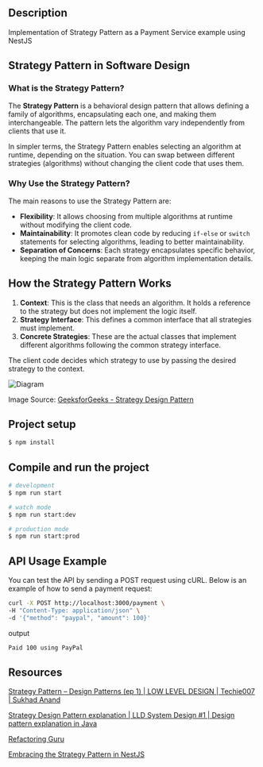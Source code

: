 ## Description

Implementation of Strategy Pattern as a Payment Service example using NestJS

## Strategy Pattern in Software Design

### What is the Strategy Pattern?

The **Strategy Pattern** is a behavioral design pattern that allows defining a family of algorithms, encapsulating each one, and making them interchangeable. The pattern lets the algorithm vary independently from clients that use it.

In simpler terms, the Strategy Pattern enables selecting an algorithm at runtime, depending on the situation. You can swap between different strategies (algorithms) without changing the client code that uses them.

### Why Use the Strategy Pattern?

The main reasons to use the Strategy Pattern are:

- **Flexibility**: It allows choosing from multiple algorithms at runtime without modifying the client code.
- **Maintainability**: It promotes clean code by reducing `if-else` or `switch` statements for selecting algorithms, leading to better maintainability.
- **Separation of Concerns**: Each strategy encapsulates specific behavior, keeping the main logic separate from algorithm implementation details.

## How the Strategy Pattern Works

1. **Context**: This is the class that needs an algorithm. It holds a reference to the strategy but does not implement the logic itself.
2. **Strategy Interface**: This defines a common interface that all strategies must implement.
3. **Concrete Strategies**: These are the actual classes that implement different algorithms following the common strategy interface.

The client code decides which strategy to use by passing the desired strategy to the context.

![Diagram](https://media.geeksforgeeks.org/wp-content/uploads/20240209100626/Components-of-Strategy-Design-Pattern-.webp)

Image Source: [GeeksforGeeks - Strategy Design Pattern](https://www.geeksforgeeks.org/strategy-pattern-set-1/)

## Project setup

```bash
$ npm install
```

## Compile and run the project

```bash
# development
$ npm run start

# watch mode
$ npm run start:dev

# production mode
$ npm run start:prod
```

## API Usage Example

You can test the API by sending a POST request using cURL. Below is an example of how to send a payment request:

```bash
curl -X POST http://localhost:3000/payment \
-H "Content-Type: application/json" \
-d '{"method": "paypal", "amount": 100}'
```

output

```bash
Paid 100 using PayPal
```

## Resources

[Strategy Pattern – Design Patterns (ep 1) | LOW LEVEL DESIGN | Techie007 | Sukhad Anand](https://www.youtube.com/watch?v=9whsQw5R0EQ&ab_channel=SukhadAnand)

[Strategy Design Pattern explanation | LLD System Design #1 | Design pattern explanation in Java](https://www.youtube.com/watch?v=u8DttUrXtEw&t=59s&ab_channel=Concept%26%26Coding-byShrayansh)

[Refactoring Guru](https://refactoring.guru/design-patterns/strategy)

[Embracing the Strategy Pattern in NestJS](https://medium.com/@dineshbyte/embracing-the-strategy-pattern-in-nestjs-391715d49c4f)
